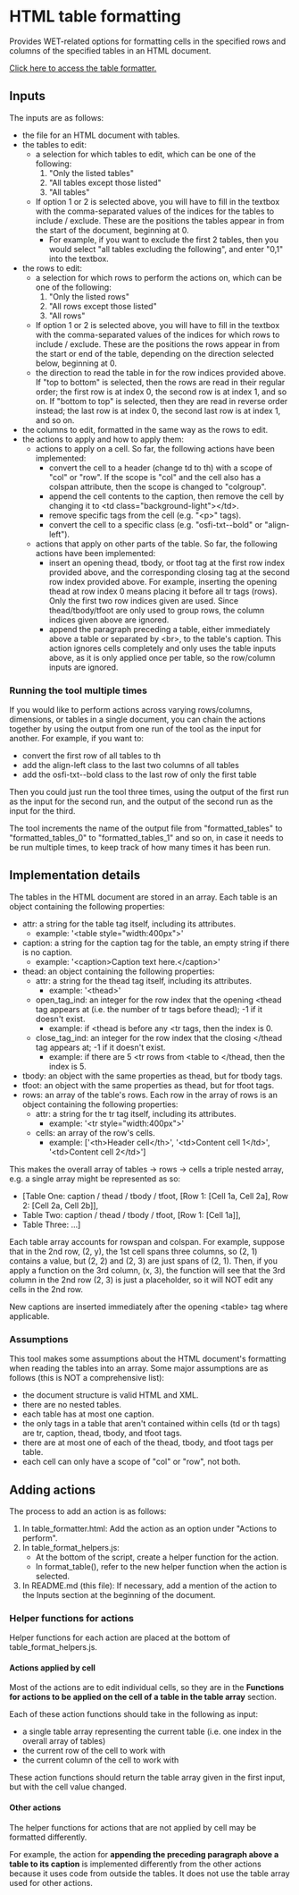 # HTML table formatting
Provides WET-related options for formatting cells in the specified rows and columns of the specified tables in an HTML document.

[Click here to access the table formatter.](https://commwebteam.github.io/gen_dw_format/table_formatter/table_formatter.html)

## Inputs

The inputs are as follows:
- the file for an HTML document with tables.
- the tables to edit:
    - a selection for which tables to edit, which can be one of the following:
        1. "Only the listed tables"
        2. "All tables except those listed"
        3. "All tables"
    - If option 1 or 2 is selected above, you will have to fill in the textbox with the comma-separated values of the indices for the tables to include / exclude. These are the positions the tables appear in from the start of the document, beginning at 0.
        - For example, if you want to exclude the first 2 tables, then you would select "all tables excluding the following", and enter "0,1" into the textbox.
- the rows to edit:
    - a selection for which rows to perform the actions on, which can be one of the following:
        1. "Only the listed rows"
        2. "All rows except those listed"
        3. "All rows"
    - If option 1 or 2 is selected above, you will have to fill in the textbox with the comma-separated values of the indices for which rows to include / exclude. These are the positions the rows appear in from the start or end of the table, depending on the direction selected below, beginning at 0.
    - the direction to read the table in for the row indices provided above. If "top to bottom" is selected, then the rows are read in their regular order; the first row is at index 0, the second row is at index 1, and so on. If "bottom to top" is selected, then they are read in reverse order instead; the last row is at index 0, the second last row is at index 1, and so on.
- the columns to edit, formatted in the same way as the rows to edit.
- the actions to apply and how to apply them:
    - actions to apply on a cell. So far, the following actions have been implemented:
        - convert the cell to a header (change td to th) with a scope of "col" or "row". If the scope is "col" and the cell also has a colspan attribute, then the scope is changed to "colgroup".
        - append the cell contents to the caption, then remove the cell by changing it to &lt;td class="background-light">&lt;/td>.
        - remove specific tags from the cell (e.g. "&lt;p>" tags).
        - convert the cell to a specific class (e.g. "osfi-txt--bold" or "align-left").
    - actions that apply on other parts of the table. So far, the following actions have been implemented:
        - insert an opening thead, tbody, or tfoot tag at the first row index provided above, and the corresponding closing tag at the second row index provided above. For example, inserting the opening thead at row index 0 means placing it before all tr tags (rows). Only the first two row indices given are used. Since thead/tbody/tfoot are only used to group rows, the column indices given above are ignored.
        - append the paragraph preceding a table, either immediately above a table or separated by &lt;br>, to the table's caption. This action ignores cells completely and only uses the table inputs above, as it is only applied once per table, so the row/column inputs are ignored.

### Running the tool multiple times

If you would like to perform actions across varying rows/columns, dimensions, or tables in a single document, you can chain the actions together by using the output from one run of the tool as the input for another. For example, if you want to:
- convert the first row of all tables to th
- add the align-left class to the last two columns of all tables
- add the osfi-txt--bold class to the last row of only the first table

Then you could just run the tool three times, using the output of the first run as the input for the second run, and the output of the second run as the input for the third.

The tool increments the name of the output file from "formatted_tables" to "formatted_tables_0" to "formatted_tables_1" and so on, in case it needs to be run multiple times, to keep track of how many times it has been run. 

## Implementation details

The tables in the HTML document are stored in an array. Each table is an object containing the following properties:
- attr: a string for the table tag itself, including its attributes.
    - example: '&lt;table style="width:400px">'
- caption: a string for the caption tag for the table, an empty string if there is no caption.
    - example: '&lt;caption>Caption text here.&lt;/caption>'
- thead: an object containing the following properties:
    - attr: a string for the thead tag itself, including its attributes.
        - example: '&lt;thead>'
    - open_tag_ind: an integer for the row index that the opening &lt;thead tag appears at (i.e. the number of tr tags before thead); -1 if it doesn't exist.
        - example: if &lt;thead is before any &lt;tr tags, then the index is 0.
    - close_tag_ind: an integer for the row index that the closing &lt;/thead tag appears at; -1 if it doesn't exist.
        - example: if there are 5 &lt;tr rows from &lt;table to &lt;/thead, then the index is 5.
- tbody: an object with the same properties as thead, but for tbody tags.
- tfoot: an object with the same properties as thead, but for tfoot tags.
- rows: an array of the table's rows. Each row in the array of rows is an object containing the following properties:
    - attr: a string for the tr tag itself, including its attributes.
        - example: '&lt;tr style="width:400px">'
    - cells: an array of the row's cells.
        - example: ['&lt;th>Header cell&lt;/th>', '&lt;td>Content cell 1&lt;/td>', '&lt;td>Content cell 2&lt;/td>']

This makes the overall array of tables -> rows -> cells a triple nested array, e.g. a single array might be represented as so:
- [Table One: caption / thead / tbody / tfoot, [Row 1: [Cell 1a, Cell 2a], Row 2: [Cell 2a, Cell 2b]], 
-  Table Two: caption / thead / tbody / tfoot, [Row 1: [Cell 1a]],
-  Table Three: ...]

Each table array accounts for rowspan and colspan. For example, suppose that in the 2nd row, (2, y), the 1st cell spans three columns, so (2, 1) contains a value, but (2, 2) and (2, 3) are just spans of (2, 1). Then, if you apply a function on the 3rd column, (x, 3), the function will see that the 3rd column in the 2nd row (2, 3) is just a placeholder, so it will NOT edit any cells in the 2nd row.

New captions are inserted immediately after the opening &lt;table> tag where applicable.

### Assumptions

This tool makes some assumptions about the HTML document's formatting when reading the tables into an array. Some major assumptions are as follows (this is NOT a comprehensive list):
- the document structure is valid HTML and XML.
- there are no nested tables.
- each table has at most one caption.
- the only tags in a table that aren't contained within cells (td or th tags) are tr, caption, thead, tbody, and tfoot tags.
- there are at most one of each of the thead, tbody, and tfoot tags per table.
- each cell can only have a scope of "col" or "row", not both.

## Adding actions

The process to add an action is as follows:
1. In table_formatter.html: Add the action as an option under "Actions to perform".
2. In table_format_helpers.js:
    - At the bottom of the script, create a helper function for the action.
    - In format_table(), refer to the new helper function when the action is selected.
3. In README.md (this file): If necessary, add a mention of the action to the Inputs section at the beginning of the document.

### Helper functions for actions

Helper functions for each action are placed at the bottom of table_format_helpers.js.

#### Actions applied by cell

Most of the actions are to edit individual cells, so they are in the **Functions for actions to be applied on the cell of a table in the table array** section.

Each of these action functions should take in the following as input:
- a single table array representing the current table (i.e. one index in the overall array of tables)
- the current row of the cell to work with
- the current column of the cell to work with

These action functions should return the table array given in the first input, but with the cell value changed.

#### Other actions

The helper functions for actions that are not applied by cell may be formatted differently. 

For example, the action for **appending the preceding paragraph above a table to its caption** is implemented differently from the other actions because it uses code from outside the tables. It does not use the table array used for other actions.
